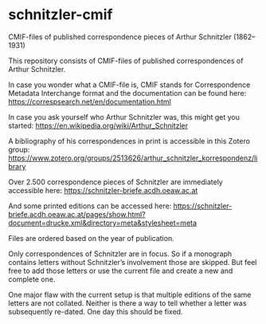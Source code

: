 # schnitzler-cmif
CMIF-files of published correspondence pieces of Arthur Schnitzler (1862–1931)

This repository consists of CMIF-files of published correspondences of Arthur Schnitzler.

In case you wonder what a CMIF-file is, CMIF stands for Correspondence Metadata Interchange format and the documentation can be found here:
https://correspsearch.net/en/documentation.html

In case you ask yourself who Arthur Schnitzler was, this might get you started:
https://en.wikipedia.org/wiki/Arthur_Schnitzler

A bibliography of his correspondences in print is accessible in this Zotero group:
https://www.zotero.org/groups/2513626/arthur_schnitzler_korrespondenz/library

Over 2.500 correspondence pieces of Schnitzler are immediately accessible here:
https://schnitzler-briefe.acdh.oeaw.ac.at

And some printed editions can be accessed here:
https://schnitzler-briefe.acdh.oeaw.ac.at/pages/show.html?document=drucke.xml&directory=meta&stylesheet=meta

Files are ordered based on the year of publication. 

Only correspondences of Schnitzler are in focus. So if a monograph contains letters without Schnitzler’s involvement those are skipped. But feel free to add those letters or use the current file and create a new and complete one.

One major flaw with the current setup is that multiple editions of the same letters are not collated. Neither is there a way to tell whether a letter was subsequently re-dated. One day this should be fixed.


